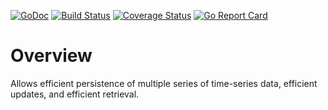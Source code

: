 [![GoDoc](https://godoc.org/github.com/dsoprea/time-to-go?status.svg)](https://godoc.org/github.com/dsoprea/time-to-go)
[![Build Status](https://travis-ci.org/dsoprea/time-to-go.svg?branch=master)](https://travis-ci.org/dsoprea/time-to-go)
[![Coverage Status](https://coveralls.io/repos/github/dsoprea/time-to-go/badge.svg?branch=master)](https://coveralls.io/github/dsoprea/time-to-go?branch=master)
[![Go Report Card](https://goreportcard.com/badge/github.com/dsoprea/time-to-go)](https://goreportcard.com/report/github.com/dsoprea/time-to-go)

# Overview

Allows efficient persistence of multiple series of time-series data, efficient updates, and efficient retrieval.
